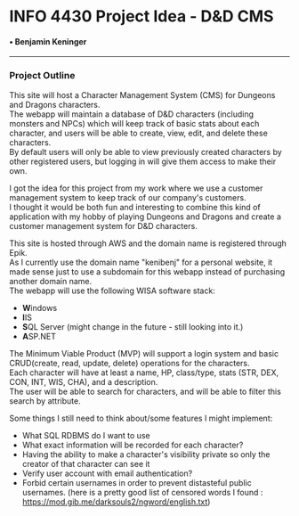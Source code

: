 INFO 4430 Project Idea - D&D CMS
================================

#### • Benjamin Keninger

* * *

### Project Outline

This site will host a Character Management System (CMS) for Dungeons and Dragons characters.  
The webapp will maintain a database of D&D characters (including monsters and NPCs) which will keep track of basic stats about each character, and users will be able to create, view, edit, and delete these characters.  
By default users will only be able to view previously created characters by other registered users, but logging in will give them access to make their own.  

I got the idea for this project from my work where we use a customer management system to keep track of our company's customers.  
I thought it would be both fun and interesting to combine this kind of application with my hobby of playing Dungeons and Dragons and create a customer management system for D&D characters.

This site is hosted through AWS and the domain name is registered through Epik.  
As I currently use the domain name "kenibenj" for a personal website, it made sense just to use a subdomain for this webapp instead of purchasing another domain name.  
The webapp will use the following WISA software stack:

*   **W**indows
*   **I**IS
*   **S**QL Server (might change in the future - still looking into it.)
*   **A**SP.NET

The Minimum Viable Product (MVP) will support a login system and basic CRUD(create, read, update, delete) operations for the characters.  
Each character will have at least a name, HP, class/type, stats (STR, DEX, CON, INT, WIS, CHA), and a description.  
The user will be able to search for characters, and will be able to filter this search by attribute.

Some things I still need to think about/some features I might implement:

*   What SQL RDBMS do I want to use
*   What exact information will be recorded for each character?
*   Having the ability to make a character's visibility private so only the creator of that character can see it
*   Verify user account with email authentication?
*   Forbid certain usernames in order to prevent distasteful public usernames. (here is a pretty good list of censored words I found : https://mod.gib.me/darksouls2/ngword/english.txt)
